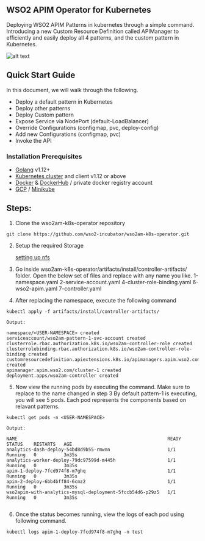 ## WSO2 APIM Operator for Kubernetes

Deploying WSO2 APIM Patterns in kubernetes through a simple command. Introducing a new Custom Resource Definition called APIManager to efficiently and easily deploy all 4 patterns, and the custom pattern in Kubernetes.

![alt text](https://lh3.googleusercontent.com/-SDgiNAZzsD4/XhbH_LXDBRI/AAAAAAAADOI/Ani2mUSrfMI6yqJcIlYoXoQxmtKMdyxtwCLcBGAsYHQ/s0/pic1.png "K8S CRD workflow")

## Quick Start Guide

In this document, we will walk through the following.
* Deploy a default pattern in Kubernetes
* Deploy other patterns
* Deploy Custom pattern
* Expose Service via NodePort (default-LoadBalancer)
* Override Configurations (configmap, pvc, deploy-config)
* Add new Configurations (configmap, pvc)
* Invoke the API

### Installation Prerequisites
* [Golang](https://golang.org/doc/install) v1.12+ 
* [Kubernetes cluster](https://kubernetes.io/docs/setup/) and client v1.12 or above
* [Docker](https://docs.docker.com/install/) & [DockerHub](https://hub.docker.com/) / private docker registry account
* [GCP](https://cloud.google.com/) / [Minikube](https://kubernetes.io/docs/tasks/tools/install-minikube/)

## Steps:
1. Clone the wso2am-k8s-operator repository

``` 
git clone https://github.com/wso2-incubator/wso2am-k8s-operator.git 
```

2. Setup the required Storage

    [setting up nfs](https://docs.google.com/document/d/1oLLbz5q53_vN9fXN-byXuCifdobT-_jXAno7zc87Gnk/edit?ts=5e16c0ca)
   
3. Go inside wso2am-k8s-operator/artifacts/install/controller-artifacts/ folder. Open the below set of files and replace <USER-NAMESPACE> with any name you like.
    1-namespace.yaml 
    2-service-account.yaml
    4-cluster-role-binding.yaml
    6-wso2-apim.yaml
    7-controller.yaml
    
4. After replacing the namespace, execute the following command

``` 
kubectl apply -f artifacts/install/controller-artifacts/ 

Output: 

namespace/<USER-NAMESPACE> created
serviceaccount/wso2am-pattern-1-svc-account created
clusterrole.rbac.authorization.k8s.io/wso2am-controller-role created
clusterrolebinding.rbac.authorization.k8s.io/wso2am-controller-role-binding created
customresourcedefinition.apiextensions.k8s.io/apimanagers.apim.wso2.com created
apimanager.apim.wso2.com/cluster-1 created
deployment.apps/wso2am-controller created
```
5. Now view the running pods by executing the command. Make sure to replace <USER-NAMESPACE> to the name changed in step 3
   By default pattern-1 is executing, you will see 5 pods. Each pod represents the components based on relavant patterns.
    
```
kubectl get pods -n <USER-NAMESPACE>

Output:

NAME                                                       READY   STATUS    RESTARTS   AGE
analytics-dash-deploy-54bd8d9b55-rmwnn                     1/1     Running   0          3m35s
analytics-worker-deploy-79dc97599d-m445h                   1/1     Running   0          3m35s
apim-1-deploy-7fcd974f8-m7ghq                              1/1     Running   0          3m35s
apim-2-deploy-6bb4bff84-6cmz2                              1/1     Running   0          3m35s
wso2apim-with-analytics-mysql-deployment-5fccb54d6-p29z5   1/1     Running   0          3m35s


```

6. Once the status becomes running, view the logs of each pod using following command.

```
kubectl logs apim-1-deploy-7fcd974f8-m7ghq -n test
```








